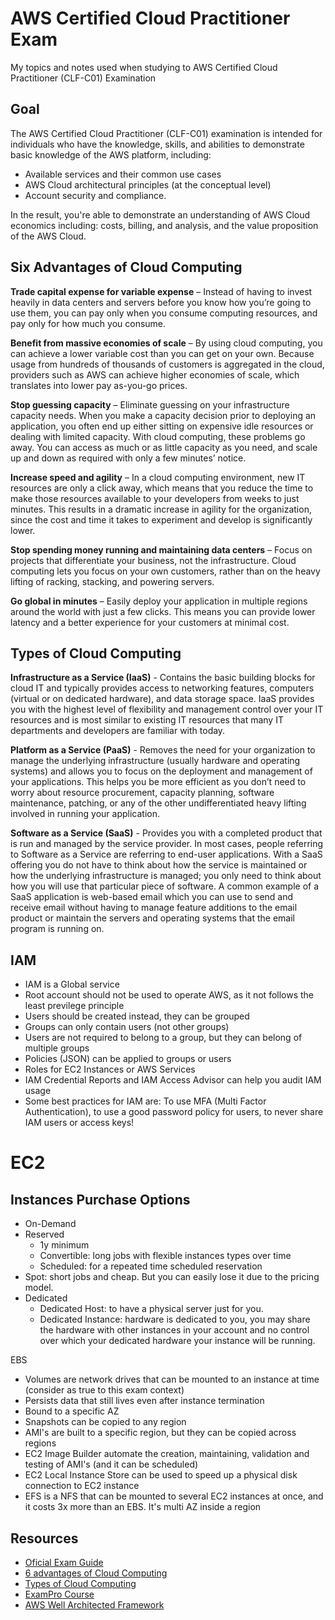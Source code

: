 # AWS Certified Cloud Practitioner Exam
My topics and notes used when studying to AWS Certified Cloud Practitioner (CLF-C01) Examination

## Goal
The AWS Certified Cloud Practitioner (CLF-C01) examination is intended for individuals who have the knowledge,
skills, and abilities to demonstrate basic knowledge of the AWS platform, including:
- Available services and their common use cases
- AWS Cloud architectural principles (at the conceptual level)
- Account security and compliance.

In the result, you're able to demonstrate an understanding of AWS Cloud economics including: costs, billing, and analysis,
and the value proposition of the AWS Cloud.

## Six Advantages of Cloud Computing
**Trade capital expense for variable expense** – Instead of having to invest heavily in data centers and servers before you know how you’re going to use them, you can pay only when you consume computing resources, and pay only for how much you consume.

**Benefit from massive economies of scale** – By using cloud computing, you can achieve a lower variable cost than you can get on your own. Because usage from hundreds of thousands of customers is aggregated in the cloud, providers such as AWS can achieve higher economies of scale, which translates into lower pay as-you-go prices.

**Stop guessing capacity** – Eliminate guessing on your infrastructure capacity needs. When you make a capacity decision prior to deploying an application, you often end up either sitting on expensive idle resources or dealing with limited capacity. With cloud computing, these problems go away. You can access as much or as little capacity as you need, and scale up and down as required with only a few minutes’ notice.

**Increase speed and agility** – In a cloud computing environment, new IT resources are only a click away, which means that you reduce the time to make those resources available to your developers from weeks to just minutes. This results in a dramatic increase in agility for the organization, since the cost and time it takes to experiment and develop is significantly lower.

**Stop spending money running and maintaining data centers** – Focus on projects that differentiate your business, not the infrastructure. Cloud computing lets you focus on your own customers, rather than on the heavy lifting of racking, stacking, and powering servers.

**Go global in minutes** – Easily deploy your application in multiple regions around the world with just a few clicks. This means you can provide lower latency and a better experience for your customers at minimal cost.

## Types of Cloud Computing
**Infrastructure as a Service (IaaS)** - Contains the basic building blocks for cloud IT and typically provides access to networking features, computers (virtual or on dedicated hardware), and data storage space. IaaS provides you with the highest level of flexibility and management control over your IT resources and is most similar to existing IT resources that many IT departments and developers are familiar with today.

**Platform as a Service (PaaS)** - Removes the need for your organization to manage the underlying infrastructure (usually hardware and operating systems) and allows you to focus on the deployment and management of your applications. This helps you be more efficient as you don’t need to worry about resource procurement, capacity planning, software maintenance, patching, or any of the other undifferentiated heavy lifting involved in running your application.

**Software as a Service (SaaS)** - Provides you with a completed product that is run and managed by the service provider. In most cases, people referring to Software as a Service are referring to end-user applications. With a SaaS offering you do not have to think about how the service is maintained or how the underlying infrastructure is managed; you only need to think about how you will use that particular piece of software. A common example of a SaaS application is web-based email which you can use to send and receive email without having to manage feature additions to the email product or maintain the servers and operating systems that the email program is running on.

## IAM
- IAM is a Global service
- Root account should not be used to operate AWS, as it not follows the least previlege principle
- Users should be created instead, they can be grouped
- Groups can only contain users (not other groups)
- Users are not required to belong to a group, but they can belong of multiple groups
- Policies (JSON) can be applied to groups or users
- Roles for EC2 Instances or AWS Services
- IAM Credential Reports and IAM Access Advisor can help you audit IAM usage
- Some best practices for IAM are: To use MFA (Multi Factor Authentication), to use a good password policy for users, to never share IAM users or access keys!

# EC2
## Instances Purchase Options
- On-Demand
- Reserved
  - 1y minimum
  - Convertible: long jobs with flexible instances types over time
  - Scheduled: for a repeated time scheduled reservation
- Spot: short jobs and cheap. But you can easily lose it due to the pricing model.
- Dedicated
  - Dedicated Host: to have a physical server just for you.
  - Dedicated Instance: hardware is dedicated to you, you may share the hardware with other instances in your account and no control over which your dedicated hardware your instance will be running.

EBS
- Volumes are network drives that can be mounted to an instance at time (consider as true to this exam context)
- Persists data that still lives even after instance termination
- Bound to a specific AZ
- Snapshots can be copied to any region
- AMI's are built to a specific region, but they can be copied across regions
- EC2 Image Builder automate the creation, maintaining, validation and testing of AMI's (and it can be scheduled)
- EC2 Local Instance Store can be used to speed up a physical disk connection to EC2 instance
- EFS is a NFS that can be mounted to several EC2 instances at once, and it costs 3x more than an EBS. It's multi AZ inside a region

## Resources
- [Oficial Exam Guide](https://d1.awsstatic.com/training-and-certification/docs-cloud-practitioner/AWS-Certified-Cloud-Practitioner_Exam-Guide.pdf)
- [6 advantages of Cloud Computing](https://docs.aws.amazon.com/whitepapers/latest/aws-overview/six-advantages-of-cloud-computing.html)
- [Types of Cloud Computing](https://docs.aws.amazon.com/whitepapers/latest/aws-overview/types-of-cloud-computing.html)
- [ExamPro Course](https://www.youtube.com/watch?v=3hLmDS179YE)
- [AWS Well Architected Framework](https://docs.aws.amazon.com/wellarchitected/latest/framework/wellarchitected-framework.pdf)
